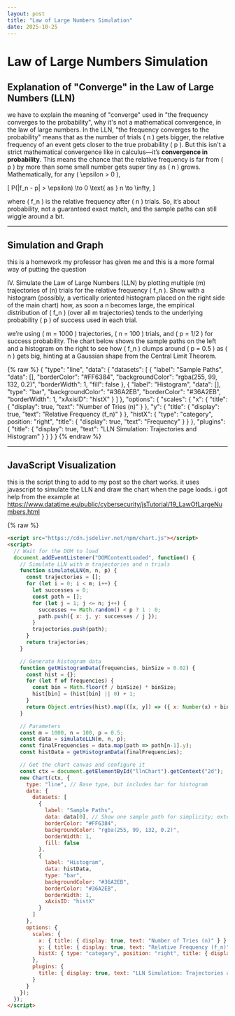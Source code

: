 ```yaml
---
layout: post
title: "Law of Large Numbers Simulation"
date: 2025-10-25
---
```


# Law of Large Numbers Simulation

## Explanation of "Converge" in the Law of Large Numbers (LLN)

we have to explain the meaning of "converge" used in "the frequency converges to the probability", why it's not a mathematical convergence, in the law of large numbers. In the LLN, "the frequency converges to the probability" means that as the number of trials \( n \) gets bigger, the relative frequency of an event gets closer to the true probability \( p \). But this isn't a strict mathematical convergence like in calculus—it’s **convergence in probability**. This means the chance that the relative frequency is far from \( p \) by more than some small number gets super tiny as \( n \) grows. Mathematically, for any \( \epsilon > 0 \),

\[ P(|f_n - p| > \epsilon) \to 0 \text{ as } n \to \infty, \]

where \( f_n \) is the relative frequency after \( n \) trials. So, it’s about probability, not a guaranteed exact match, and the sample paths can still wiggle around a bit.

---

## Simulation and Graph

this is a homework my professor has given me and this is a more formal way of putting the question

IV. Simulate the Law of Large Numbers (LLN) by plotting multiple (m) trajectories of (n) trials for the relative frequency \( f_n \). Show with a histogram (possibly, a vertically oriented histogram placed on the right side of the main chart) how, as soon a n becomes large, the empirical distribution of \( f_n \) (over all m trajectories) tends to the underlying probability \( p \) of success used in each trial.

we’re using \( m = 1000 \) trajectories, \( n = 100 \) trials, and \( p = 1/2 \) for success probability. The chart below shows the sample paths on the left and a histogram on the right to see how \( f_n \) clumps around \( p = 0.5 \) as \( n \) gets big, hinting at a Gaussian shape from the Central Limit Theorem.

{% raw %}
<canvas type="chartjs" id="llnChart">
{
  "type": "line",
  "data": {
    "datasets": [
      {
        "label": "Sample Paths",
        "data": [],
        "borderColor": "#FF6384",
        "backgroundColor": "rgba(255, 99, 132, 0.2)",
        "borderWidth": 1,
        "fill": false
      },
      {
        "label": "Histogram",
        "data": [],
        "type": "bar",
        "backgroundColor": "#36A2EB",
        "borderColor": "#36A2EB",
        "borderWidth": 1,
        "xAxisID": "histX"
      }
    ]
  },
  "options": {
    "scales": {
      "x": { "title": { "display": true, "text": "Number of Tries (n)" } },
      "y": { "title": { "display": true, "text": "Relative Frequency (f_n)" } },
      "histX": { "type": "category", position: "right", "title": { "display": true, "text": "Frequency" } }
    },
    "plugins": {
      "title": { "display": true, "text": "LLN Simulation: Trajectories and Histogram" }
    }
  }
}
</canvas>
{% endraw %}

---

## JavaScript Visualization

this is the script thing to add to my post so the chart works. it uses javascript to simulate the LLN and draw the chart when the page loads. i got help from the example at https://www.datatime.eu/public/cybersecurity/jsTutorial/19_LawOfLargeNumbers.html

{% raw %}
```html
<script src="https://cdn.jsdelivr.net/npm/chart.js"></script>
<script>
  // Wait for the DOM to load
  document.addEventListener("DOMContentLoaded", function() {
    // Simulate LLN with m trajectories and n trials
    function simulateLLN(m, n, p) {
      const trajectories = [];
      for (let i = 0; i < m; i++) {
        let successes = 0;
        const path = [];
        for (let j = 1; j <= n; j++) {
          successes += Math.random() < p ? 1 : 0;
          path.push({ x: j, y: successes / j });
        }
        trajectories.push(path);
      }
      return trajectories;
    }

    // Generate histogram data
    function getHistogramData(frequencies, binSize = 0.02) {
      const hist = {};
      for (let f of frequencies) {
        const bin = Math.floor(f / binSize) * binSize;
        hist[bin] = (hist[bin] || 0) + 1;
      }
      return Object.entries(hist).map(([x, y]) => ({ x: Number(x) + binSize / 2, y }));
    }

    // Parameters
    const m = 1000, n = 100, p = 0.5;
    const data = simulateLLN(m, n, p);
    const finalFrequencies = data.map(path => path[n-1].y);
    const histData = getHistogramData(finalFrequencies);

    // Get the chart canvas and configure it
    const ctx = document.getElementById("llnChart").getContext("2d");
    new Chart(ctx, {
      type: "line", // Base type, but includes bar for histogram
      data: {
        datasets: [
          {
            label: "Sample Paths",
            data: data[0], // Show one sample path for simplicity; extend for all if performance allows
            borderColor: "#FF6384",
            backgroundColor: "rgba(255, 99, 132, 0.2)",
            borderWidth: 1,
            fill: false
          },
          {
            label: "Histogram",
            data: histData,
            type: "bar",
            backgroundColor: "#36A2EB",
            borderColor: "#36A2EB",
            borderWidth: 1,
            xAxisID: "histX"
          }
        ]
      },
      options: {
        scales: {
          x: { title: { display: true, text: "Number of Tries (n)" } },
          y: { title: { display: true, text: "Relative Frequency (f_n)" } },
          histX: { type: "category", position: "right", title: { display: true, text: "Frequency" } }
        },
        plugins: {
          title: { display: true, text: "LLN Simulation: Trajectories and Histogram" }
        }
      }
    });
  });
</script>
